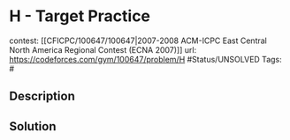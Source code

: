 # H - Target Practice

contest: [[CFICPC/100647/100647|2007-2008 ACM-ICPC East Central North America Regional Contest (ECNA 2007)]]
url: https://codeforces.com/gym/100647/problem/H
#Status/UNSOLVED
Tags: #

## Description

## Solution

